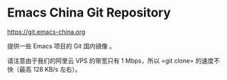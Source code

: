 # Emacs China Git Repository

https://git.emacs-china.org

提供一些 Emacs 项目的 Git 国内镜像 。

请注意由于我们的阿里云 VPS 的带宽只有 1 Mbps，所以 =git clone= 的速度不快（最高 128 KB/s 左右）。
